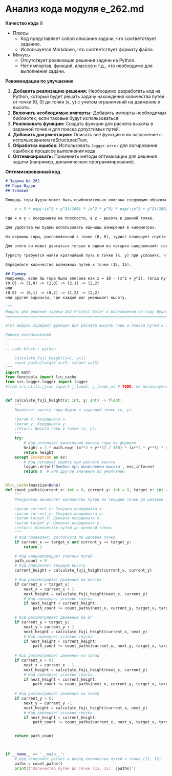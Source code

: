 # Анализ кода модуля e_262.md

**Качество кода**
8
- Плюсы
    - Код представляет собой описание задачи, что соответствует заданию.
    - Используется Markdown, что соответствует формату файла.
- Минусы
    - Отсутствует реализация решения задачи на Python.
    - Нет импортов, функций, классов и т.д., что необходимо для выполнения задачи.

**Рекомендации по улучшению**

1.  **Добавить реализацию решения:** Необходимо разработать код на Python, который будет решать задачу нахождения количества путей от точки (0, 0) до точки (x, y) с учетом ограничений на движение и высоты.
2.  **Включить необходимые импорты:** Добавить импорты необходимых библиотек, если таковые будут использоваться.
3.  **Реализовать функции:** Создать функции для расчета высоты в заданной точке и для поиска допустимых путей.
4.  **Добавить документацию:** Описать все функции и их назначение с использованием reStructuredText.
5.  **Обработка ошибок:** Использовать `logger.error` для логирования ошибок в процессе выполнения кода.
6.  **Оптимизировать:** Применить методы оптимизации для решения задачи (например, динамическое программирование).

**Оптимизированный код**
```markdown
# Задача No 262
## Гора Фудзи
## Условия

Площадь горы Фудзи может быть приблизительно описана следующим образом:

    z = 3 * exp(-(x^2 + y^2)/100) * (x^2 * y^5) * exp(-(x^2 + y^2)/100)

где x и y - координаты на плоскости, а z - высота в данной точке.

Для удобства мы будем использовать единицы измерения в километрах.

Из вершины горы, расположенной в точке (0, 0), турист планирует спуститься к основанию горы в точке (x, y). 

Для этого он может двигаться только в одном из четырех направлений: север, восток, юг или запад, то есть, только изменяя одну из координат на 1 километр за раз. Турист не может двигаться на подъём, то есть, его новая высота должна быть строго меньше текущей.

Туристу требуется найти кратчайший путь к точке (x, y) при условиях, что 0 < x <= 50 и 0 < y <= 50.

Определите количество возможных путей к точке (15, 15).

## Пример
Например, если бы гора была описана как z = 10 - (x^2 + y^2), тогда путь из (0,0) в (2,2) при ограничениях был бы следующим:
(0,0) -> (1,0) -> (2,0) -> (2,1) -> (2,2)
или 
(0,0) -> (0,1) -> (0,2) -> (1,2) -> (2,2)
или другие варианты, где каждый шаг уменьшает высоту.

```
```python
"""
Модуль для решения задачи 262 Project Euler о восхождении на гору Фудзи.
========================================================================

Этот модуль содержит функции для расчета высоты горы и поиска путей к заданной точке.

Пример использования
--------------------

.. code-block:: python

    calculate_fuji_height(x=1, y=1)
    count_paths(target_x=15, target_y=15)
"""
import math
from functools import lru_cache
from src.logger.logger import logger
#from src.utils.jjson import j_loads, j_loads_ns # TODO: не используется


def calculate_fuji_height(x: int, y: int) -> float:
    """
    Вычисляет высоту горы Фудзи в заданной точке (x, y).

    :param x: Координата x.
    :param y: Координата y.
    :return: Высота горы в точке (x, y).
    """
    try:
        # Код исполняет вычисление высоты горы по формуле
        height = 3 * math.exp(-(x**2 + y**2) / 100) * (x**2 * y**5) * math.exp(-(x**2 + y**2) / 100)
        return height
    except Exception as ex:
        # Код логирует ошибку при расчете высоты
        logger.error('Ошибка при вычислении высоты', exc_info=ex)
        return 0  # или другое значение по умолчанию


@lru_cache(maxsize=None)
def count_paths(current_x: int = 0, current_y: int = 0, target_x: int = 15, target_y: int = 15) -> int:
    """
    Рекурсивно вычисляет количество путей из текущей точки до целевой точки.

    :param current_x: Текущая координата x.
    :param current_y: Текущая координата y.
    :param target_x: Целевая координата x.
    :param target_y: Целевая координата y.
    :return: Количество путей до целевой точки.
    """
    # Код проверяет, достигнута ли целевая точка
    if current_x == target_x and current_y == target_y:
        return 1

    # Код инициализирует счетчик путей
    path_count = 0
    # Код определяет текущую высоту
    current_height = calculate_fuji_height(current_x, current_y)

    # Код рассматривает движение на восток
    if current_x < target_x:
        next_x = current_x + 1
        next_height = calculate_fuji_height(next_x, current_y)
        # Код проверяет условие спуска
        if next_height < current_height:
            path_count += count_paths(next_x, current_y, target_x, target_y)

    # Код рассматривает движение на юг
    if current_y < target_y:
        next_y = current_y + 1
        next_height = calculate_fuji_height(current_x, next_y)
        # Код проверяет условие спуска
        if next_height < current_height:
            path_count += count_paths(current_x, next_y, target_x, target_y)
    
    # Код рассматривает движение на запад
    if current_x > 0:
        next_x = current_x - 1
        next_height = calculate_fuji_height(next_x, current_y)
        # Код проверяет условие спуска
        if next_height < current_height:
            path_count += count_paths(next_x, current_y, target_x, target_y)
    
    # Код рассматривает движение на север
    if current_y > 0:
        next_y = current_y -1
        next_height = calculate_fuji_height(current_x, next_y)
        # Код проверяет условие спуска
        if next_height < current_height:
            path_count += count_paths(current_x, next_y, target_x, target_y)


    return path_count



if __name__ == '__main__':
    # Код исполняет расчет и вывод количества путей к точке (15, 15)
    paths = count_paths()
    print(f"Количество путей до точки (15, 15): {paths}")

```